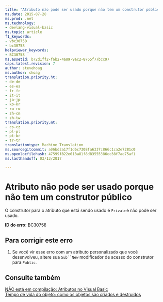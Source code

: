 ```yaml
---
title: "Atributo não pode ser usado porque não tem um construtor público | Documentos do Microsoft"
ms.date: 2015-07-20
ms.prod: .net
ms.technology:
- devlang-visual-basic
ms.topic: article
f1_keywords:
- vbc30758
- bc30758
helpviewer_keywords:
- BC30758
ms.assetid: b72d1ff2-f6b2-4a89-9ac2-8765f77bcc97
caps.latest.revision: 7
author: stevehoag
ms.author: shoag
translation.priority.ht:
- de-de
- es-es
- fr-fr
- it-it
- ja-jp
- ko-kr
- ru-ru
- zh-cn
- zh-tw
translation.priority.mt:
- cs-cz
- pl-pl
- pt-br
- tr-tr
translationtype: Machine Translation
ms.sourcegitcommit: a06bd2a17f1d6c7308fa6337c866c1ca2e7281c0
ms.openlocfilehash: 47599f822e018a81f8d83555386ee38f7ae75af1
ms.lasthandoff: 03/13/2017

---
```

# <a name="attribute-cannot-be-used-because-it-does-not-have-a-public-constructor"></a>Atributo não pode ser usado porque não tem um construtor público
O construtor para o atributo que está sendo usado é `Private`e não pode ser usado.  
  
 **ID do erro:** BC30758  
  
## <a name="to-correct-this-error"></a>Para corrigir este erro  
  
1.  Se você vir esse erro com um atributo personalizado que você desenvolveu, altere sua `Sub``New` modificador de acesso do construtor para `Public`.  
  
## <a name="see-also"></a>Consulte também  
 [NÃO está em compilação: Atributos no Visual Basic](http://msdn.microsoft.com/en-us/620bfc0e-4582-4c8b-8432-ebc5c3dccc22)   
 [Tempo de vida do objeto: como os objetos são criados e destruídos](../../visual-basic/programming-guide/language-features/objects-and-classes/object-lifetime-how-objects-are-created-and-destroyed.md)
